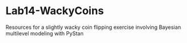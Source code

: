 # Lab14-WackyCoins
Resources for a slightly wacky coin flipping exercise involving Bayesian multilevel modeling with PyStan
